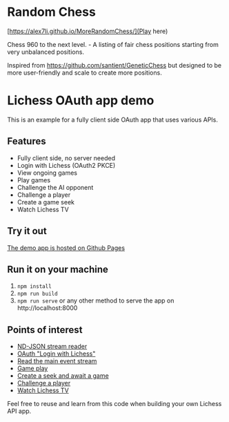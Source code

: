 # Random Chess

[https://alex7li.github.io/MoreRandomChess/](Play here)

Chess 960 to the next level. - A listing of fair chess positions starting from very unbalanced positions.

Inspired from https://github.com/santient/GeneticChess but designed to be more user-friendly and scale to create more positions.

# Lichess OAuth app demo

This is an example for a fully client side OAuth app that uses various APIs.

## Features

- Fully client side, no server needed
- Login with Lichess (OAuth2 PKCE)
- View ongoing games
- Play games
- Challenge the AI opponent
- Challenge a player
- Create a game seek
- Watch Lichess TV

## Try it out

[The demo app is hosted on Github Pages](https://lichess-org.github.io/api-demo/)

## Run it on your machine

1. `npm install`
1. `npm run build`
1. `npm run serve` or any other method to serve the app on http://localhost:8000

## Points of interest

- [ND-JSON stream reader](https://github.com/lichess-org/api-demo/blob/master/src/ndJsonStream.ts)
- [OAuth "Login with Lichess"](https://github.com/lichess-org/api-demo/blob/master/src/auth.ts)
- [Read the main event stream](https://github.com/lichess-org/api-demo/blob/master/src/ctrl.ts)
- [Game play](https://github.com/lichess-org/api-demo/blob/master/src/game.ts)
- [Create a seek and await a game](https://github.com/lichess-org/api-demo/blob/master/src/seek.ts)
- [Challenge a player](https://github.com/lichess-org/api-demo/blob/master/src/challenge.ts)
- [Watch Lichess TV](https://github.com/lichess-org/api-demo/blob/master/src/tv.ts)

Feel free to reuse and learn from this code when building your own Lichess API app.
